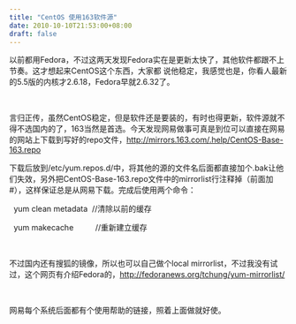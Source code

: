 ```yaml
---
title: "CentOS 使用163软件源"
date: 2010-10-10T21:53:00+08:00
draft: false
---
```


以前都用Fedora，不过这两天发现Fedora实在是更新太快了，其他软件都跟不上节奏。这才想起来CentOS这个东西，大家都 说他稳定，我感觉也是，你看人最新的5.5版的内核才2.6.18，Fedora早就2.6.32了。


 


言归正传，虽然CentOS稳定，但是软件还是要装的，有时也得更新，软件源就不得不选国内的了，163当然是首选。今天发现网易做事可真是到位可以直接在网易的网站上下载到写好的repo文件，http://mirrors.163.com/.help/CentOS-Base-163.repo


下载后放到/etc/yum.repos.d/中，将其他的源的文件名后面都直接加个.bak让他们失效，另外把CentOS-Base-163.repo文件中的mirrorlist行注释掉（前面加#），这样保证总是从网易下载。完成后使用两个命令：


  yum clean metadata  //清除以前的缓存


  yum makecache          //重新建立缓存


 


不过国内还有搜狐的镜像，所以也可以自己做个local mirrorlist，不过我没有试过，这个网页有介绍Fedora的，http://fedoranews.org/tchung/yum-mirrorlist/


 


网易每个系统后面都有个使用帮助的链接，照着上面做就好使。


